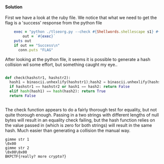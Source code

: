 #### Solution

First we have a look at the ruby file. We notice that what we need to get the flag 
is a 'success' response from the python file

```ruby
    exec = "python ./tlseorg.py --check #{Shellwords.shellescape s1} #{Shellwords.shellescape s2}"
        out = `#{exec}`
    puts out
    if out == "Success\n"
      conn.puts "FLAG"
```

After looking at the python file, it seems it is possible to generate a hash collision wil some effort, but something
caught my eye..

``` python

def check(hashstr1, hashstr2):
  hash1 = binascii.unhexlify(hashstr1);hash2 = binascii.unhexlify(hashstr2)
  if hashstr1 == hashstr2 or hash1 == hash2: return False
  elif hash(hash1) == hash(hash2): return True
  return False
  
```

The check function appears to do a fairly thorough test for equality, but not quite thorough enough.
Passing in a two strings with different lengths of null bytes will result in an equality check failing,
but the hash function relies on the value passed in (which is zero for both strings)
will result in the same hash. Much easier than generating a collision the manual way.

```
gimme str 1  
\0x00
gimme str 2  
\0x00\0x00
BKPCTF{really? more crypto?}
```
